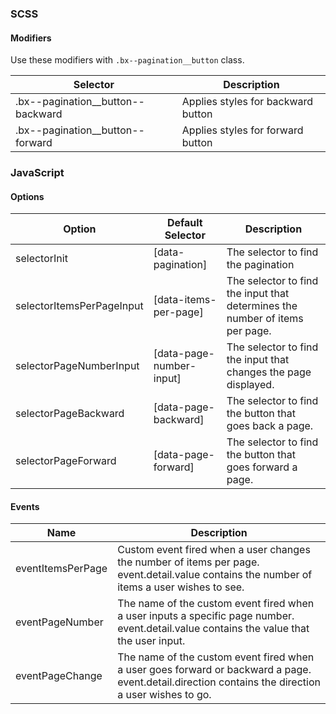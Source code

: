 ### SCSS

#### Modifiers

Use these modifiers with `.bx--pagination__button` class.

| Selector                          | Description                        |
|-----------------------------------|------------------------------------|
| .bx--pagination__button--backward | Applies styles for backward button |
| .bx--pagination__button--forward  | Applies styles for forward button  |


### JavaScript

#### Options

| Option                    | Default Selector         | Description                                                                  |
|---------------------------|--------------------------|------------------------------------------------------------------------------|
| selectorInit              | [data-pagination]        | The selector to find the pagination                                          |
| selectorItemsPerPageInput | [data-items-per-page]    | The selector to find the input that determines the number of items per page. |
| selectorPageNumberInput   | [data-page-number-input] | The selector to find the input that changes the page displayed.              |
| selectorPageBackward      | [data-page-backward]     | The selector to find the button that goes back a page.                       |
| selectorPageForward       | [data-page-forward]      | The selector to find the button that goes forward a page.                    |

#### Events

| Name              | Description                                                                                                                                        |
|-------------------|----------------------------------------------------------------------------------------------------------------------------------------------------|
| eventItemsPerPage | Custom event fired when a user changes the number of items per page. event.detail.value contains the number of items a user wishes to see.         |
| eventPageNumber   | The name of the custom event fired when a user inputs a specific page number. event.detail.value contains the value that the user input.           |
| eventPageChange   | The name of the custom event fired when a user goes forward or backward a page. event.detail.direction contains the direction a user wishes to go. |
